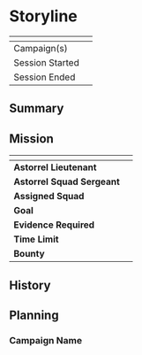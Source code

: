 # Storyline

| []() | |
| --- | --- |
| Campaign(s) | |
| Session Started | |
| Session Ended | |

## Summary

## Mission

| []() | |
| --- | --- |
| **Astorrel Lieutenant** | |
| **Astorrel Squad Sergeant** | |
| **Assigned Squad** | |
| **Goal** | |
| **Evidence Required** | |
| **Time Limit** |
| **Bounty** |

## History

## Planning

### Campaign Name
